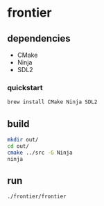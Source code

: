 # frontier

## dependencies

- CMake
- Ninja
- SDL2

### quickstart

```sh
brew install CMake Ninja SDL2
```

## build

```sh
mkdir out/
cd out/
cmake ../src -G Ninja
ninja
```

## run

```sh
./frontier/frontier
```
